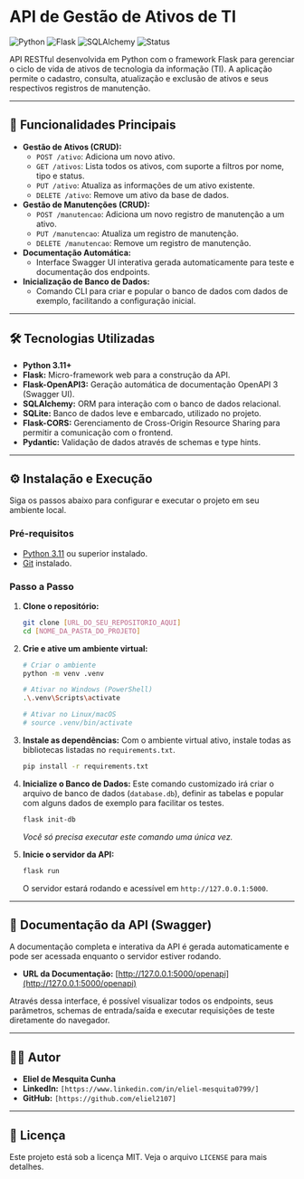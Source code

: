 #  API de Gestão de Ativos de TI 

![Python](https://img.shields.io/badge/Python-3.11+-blue?style=for-the-badge&logo=python&logoColor=white)
![Flask](https://img.shields.io/badge/Flask-2.3-black?style=for-the-badge&logo=flask&logoColor=white)
![SQLAlchemy](https://img.shields.io/badge/SQLAlchemy-2.0-red?style=for-the-badge&logo=sqlalchemy&logoColor=white)
![Status](https://img.shields.io/badge/Status-Concluído-brightgreen?style=for-the-badge)

API RESTful desenvolvida em Python com o framework Flask para gerenciar o ciclo de vida de ativos de tecnologia da informação (TI). A aplicação permite o cadastro, consulta, atualização e exclusão de ativos e seus respectivos registros de manutenção.

---

## 🚀 Funcionalidades Principais

* **Gestão de Ativos (CRUD):**
    * `POST /ativo`: Adiciona um novo ativo.
    * `GET /ativos`: Lista todos os ativos, com suporte a filtros por nome, tipo e status.
    * `PUT /ativo`: Atualiza as informações de um ativo existente.
    * `DELETE /ativo`: Remove um ativo da base de dados.
* **Gestão de Manutenções (CRUD):**
    * `POST /manutencao`: Adiciona um novo registro de manutenção a um ativo.
    * `PUT /manutencao`: Atualiza um registro de manutenção.
    * `DELETE /manutencao`: Remove um registro de manutenção.
* **Documentação Automática:**
    * Interface Swagger UI interativa gerada automaticamente para teste e documentação dos endpoints.
* **Inicialização de Banco de Dados:**
    * Comando CLI para criar e popular o banco de dados com dados de exemplo, facilitando a configuração inicial.

---

## 🛠️ Tecnologias Utilizadas

* **Python 3.11+**
* **Flask:** Micro-framework web para a construção da API.
* **Flask-OpenAPI3:** Geração automática de documentação OpenAPI 3 (Swagger UI).
* **SQLAlchemy:** ORM para interação com o banco de dados relacional.
* **SQLite:** Banco de dados leve e embarcado, utilizado no projeto.
* **Flask-CORS:** Gerenciamento de Cross-Origin Resource Sharing para permitir a comunicação com o frontend.
* **Pydantic:** Validação de dados através de schemas e type hints.

---

## ⚙️ Instalação e Execução

Siga os passos abaixo para configurar e executar o projeto em seu ambiente local.

### Pré-requisitos

* [Python 3.11](https://www.python.org/downloads/) ou superior instalado.
* [Git](https://git-scm.com/) instalado.

### Passo a Passo

1.  **Clone o repositório:**
    ```bash
    git clone [URL_DO_SEU_REPOSITORIO_AQUI]
    cd [NOME_DA_PASTA_DO_PROJETO]
    ```

2.  **Crie e ative um ambiente virtual:**
    ```bash
    # Criar o ambiente
    python -m venv .venv

    # Ativar no Windows (PowerShell)
    .\.venv\Scripts\activate

    # Ativar no Linux/macOS
    # source .venv/bin/activate
    ```

3.  **Instale as dependências:**
    Com o ambiente virtual ativo, instale todas as bibliotecas listadas no `requirements.txt`.
    ```bash
    pip install -r requirements.txt
    ```

4.  **Inicialize o Banco de Dados:**
    Este comando customizado irá criar o arquivo de banco de dados (`database.db`), definir as tabelas e popular com alguns dados de exemplo para facilitar os testes.
    ```bash
    flask init-db
    ```
    *Você só precisa executar este comando uma única vez.*

5.  **Inicie o servidor da API:**
    ```bash
    flask run
    ```
    O servidor estará rodando e acessível em `http://127.0.0.1:5000`.

---

## 📖 Documentação da API (Swagger)

A documentação completa e interativa da API é gerada automaticamente e pode ser acessada enquanto o servidor estiver rodando.

* **URL da Documentação:** [http://127.0.0.1:5000/openapi](http://127.0.0.1:5000/openapi)

Através dessa interface, é possível visualizar todos os endpoints, seus parâmetros, schemas de entrada/saída e executar requisições de teste diretamente do navegador.

---

## 👨‍💻 Autor

* **Eliel de Mesquita Cunha**
* **LinkedIn:** `[https://www.linkedin.com/in/eliel-mesquita0799/]`
* **GitHub:** `[https://github.com/eliel2107]`

---

## 📜 Licença

Este projeto está sob a licença MIT. Veja o arquivo `LICENSE` para mais detalhes.
